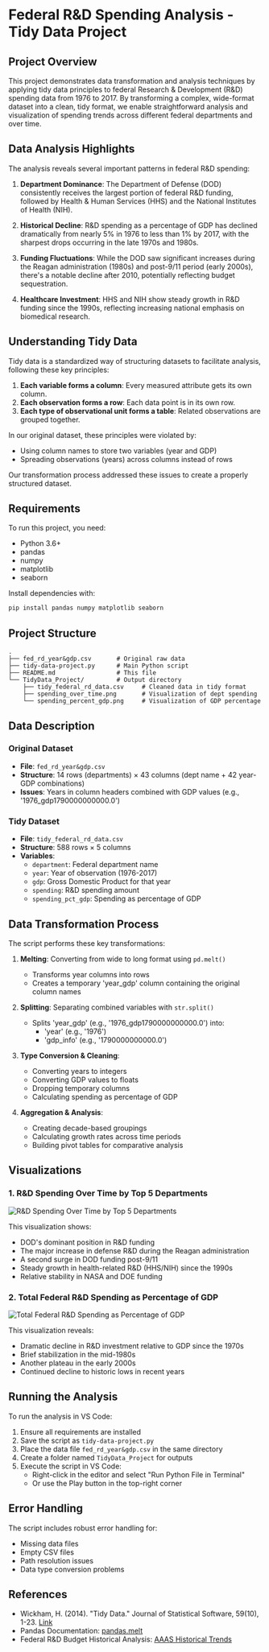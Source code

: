 # Federal R&D Spending Analysis - Tidy Data Project

## Project Overview

This project demonstrates data transformation and analysis techniques by applying tidy data principles to federal Research & Development (R&D) spending data from 1976 to 2017. By transforming a complex, wide-format dataset into a clean, tidy format, we enable straightforward analysis and visualization of spending trends across different federal departments and over time.

## Data Analysis Highlights

The analysis reveals several important patterns in federal R&D spending:

1. **Department Dominance**: The Department of Defense (DOD) consistently receives the largest portion of federal R&D funding, followed by Health & Human Services (HHS) and the National Institutes of Health (NIH).

2. **Historical Decline**: R&D spending as a percentage of GDP has declined dramatically from nearly 5% in 1976 to less than 1% by 2017, with the sharpest drops occurring in the late 1970s and 1980s.

3. **Funding Fluctuations**: While the DOD saw significant increases during the Reagan administration (1980s) and post-9/11 period (early 2000s), there's a notable decline after 2010, potentially reflecting budget sequestration.

4. **Healthcare Investment**: HHS and NIH show steady growth in R&D funding since the 1990s, reflecting increasing national emphasis on biomedical research.

## Understanding Tidy Data

Tidy data is a standardized way of structuring datasets to facilitate analysis, following these key principles:

1. **Each variable forms a column**: Every measured attribute gets its own column.
2. **Each observation forms a row**: Each data point is in its own row.
3. **Each type of observational unit forms a table**: Related observations are grouped together.

In our original dataset, these principles were violated by:
- Using column names to store two variables (year and GDP)
- Spreading observations (years) across columns instead of rows

Our transformation process addressed these issues to create a properly structured dataset.

## Requirements

To run this project, you need:

- Python 3.6+
- pandas
- numpy
- matplotlib
- seaborn

Install dependencies with:
```bash
pip install pandas numpy matplotlib seaborn
```

## Project Structure

```
.
├── fed_rd_year&gdp.csv       # Original raw data
├── tidy-data-project.py      # Main Python script
├── README.md                 # This file
└── TidyData_Project/         # Output directory
    ├── tidy_federal_rd_data.csv     # Cleaned data in tidy format
    ├── spending_over_time.png       # Visualization of dept spending
    └── spending_percent_gdp.png     # Visualization of GDP percentage
```

## Data Description

### Original Dataset
- **File**: `fed_rd_year&gdp.csv`
- **Structure**: 14 rows (departments) × 43 columns (dept name + 42 year-GDP combinations)
- **Issues**: Years in column headers combined with GDP values (e.g., '1976_gdp1790000000000.0')

### Tidy Dataset
- **File**: `tidy_federal_rd_data.csv`
- **Structure**: 588 rows × 5 columns
- **Variables**:
  - `department`: Federal department name
  - `year`: Year of observation (1976-2017)
  - `gdp`: Gross Domestic Product for that year
  - `spending`: R&D spending amount
  - `spending_pct_gdp`: Spending as percentage of GDP

## Data Transformation Process

The script performs these key transformations:

1. **Melting**: Converting from wide to long format using `pd.melt()`
   - Transforms year columns into rows
   - Creates a temporary 'year_gdp' column containing the original column names

2. **Splitting**: Separating combined variables with `str.split()`
   - Splits 'year_gdp' (e.g., '1976_gdp1790000000000.0') into:
     - 'year' (e.g., '1976')
     - 'gdp_info' (e.g., '1790000000000.0')

3. **Type Conversion & Cleaning**:
   - Converting years to integers
   - Converting GDP values to floats
   - Dropping temporary columns
   - Calculating spending as percentage of GDP

4. **Aggregation & Analysis**:
   - Creating decade-based groupings
   - Calculating growth rates across time periods
   - Building pivot tables for comparative analysis

## Visualizations

### 1. R&D Spending Over Time by Top 5 Departments
![R&D Spending Over Time by Top 5 Departments](TidyData_Project/spending_over_time.png)

This visualization shows:
- DOD's dominant position in R&D funding
- The major increase in defense R&D during the Reagan administration
- A second surge in DOD funding post-9/11
- Steady growth in health-related R&D (HHS/NIH) since the 1990s
- Relative stability in NASA and DOE funding

### 2. Total Federal R&D Spending as Percentage of GDP
![Total Federal R&D Spending as Percentage of GDP](TidyData_Project/spending_percent_gdp.png)

This visualization reveals:
- Dramatic decline in R&D investment relative to GDP since the 1970s
- Brief stabilization in the mid-1980s
- Another plateau in the early 2000s
- Continued decline to historic lows in recent years

## Running the Analysis

To run the analysis in VS Code:

1. Ensure all requirements are installed
2. Save the script as `tidy-data-project.py`
3. Place the data file `fed_rd_year&gdp.csv` in the same directory
4. Create a folder named `TidyData_Project` for outputs
5. Execute the script in VS Code:
   - Right-click in the editor and select "Run Python File in Terminal"
   - Or use the Play button in the top-right corner

## Error Handling

The script includes robust error handling for:
- Missing data files
- Empty CSV files
- Path resolution issues
- Data type conversion problems

## References

- Wickham, H. (2014). "Tidy Data." Journal of Statistical Software, 59(10), 1-23. [Link](https://www.jstatsoft.org/article/view/v059i10)
- Pandas Documentation: [pandas.melt](https://pandas.pydata.org/docs/reference/api/pandas.melt.html)
- Federal R&D Budget Historical Analysis: [AAAS Historical Trends](https://www.aaas.org/programs/r-d-budget-and-policy/historical-trends-federal-rd)
